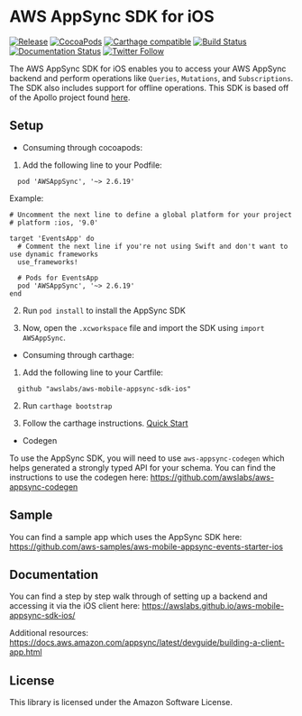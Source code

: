 AWS AppSync SDK for iOS
=======================

[![Release](https://img.shields.io/github/release/awslabs/aws-mobile-appsync-sdk-ios.svg)](https://github.com/awslabs/aws-mobile-appsync-sdk-ios/releases)
[![CocoaPods](https://img.shields.io/cocoapods/v/AWSAppSync.svg)](https://github.com/CocoaPods/CocoaPods)
[![Carthage compatible](https://img.shields.io/badge/Carthage-compatible-4BC51D.svg?style=flat)](https://github.com/Carthage/Carthage)
[![Build Status](https://travis-ci.org/awslabs/aws-mobile-appsync-sdk-ios.png?branch=master)](https://travis-ci.org/awslabs/aws-mobile-appsync-sdk-ios)
[![Documentation Status](https://readthedocs.org/projects/ansicolortags/badge/?version=latest)](https://awslabs.github.io/aws-mobile-appsync-sdk-ios/)
[![Twitter Follow](https://img.shields.io/twitter/follow/AWSforMobile.svg?style=social&label=Follow)](https://twitter.com/AWSforMobile)

The AWS AppSync SDK for iOS enables you to access your AWS AppSync backend and perform operations like `Queries`, `Mutations`, and `Subscriptions`. The SDK also includes support for offline operations. This SDK is based off of the Apollo project found [here](https://github.com/apollographql/apollo-ios).

## Setup

- Consuming through cocoapods:

1. Add the following line to your Podfile:

```
  pod 'AWSAppSync', '~> 2.6.19'
```

Example:

```
# Uncomment the next line to define a global platform for your project
# platform :ios, '9.0'

target 'EventsApp' do
  # Comment the next line if you're not using Swift and don't want to use dynamic frameworks
  use_frameworks!

  # Pods for EventsApp
  pod 'AWSAppSync', '~> 2.6.19'
end
```

2. Run `pod install` to install the AppSync SDK

3. Now, open the `.xcworkspace` file and import the SDK using `import AWSAppSync`.

- Consuming through carthage:

1. Add the following line to your Cartfile:

```
  github "awslabs/aws-mobile-appsync-sdk-ios"
```

2. Run `carthage bootstrap`

3. Follow the carthage instructions. [Quick Start](https://github.com/Carthage/Carthage#quick-start)

- Codegen

To use the AppSync SDK, you will need to use `aws-appsync-codegen` which helps generated a strongly typed API for your schema. You can find the instructions to use the codegen here: https://github.com/awslabs/aws-appsync-codegen 

## Sample

You can find a sample app which uses the AppSync SDK here: https://github.com/aws-samples/aws-mobile-appsync-events-starter-ios 

## Documentation

You can find a step by step walk through of setting up a backend and accessing it via the iOS client here: https://awslabs.github.io/aws-mobile-appsync-sdk-ios/

Additional resources: https://docs.aws.amazon.com/appsync/latest/devguide/building-a-client-app.html 

## License

This library is licensed under the Amazon Software License.
